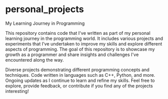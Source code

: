 # personal_projects 
My Learning Journey in Programming

This repository contains code that I've written as part of my personal learning journey in the programming world. It includes various projects and experiments that I’ve undertaken to improve my skills and explore different aspects of programming. The goal of this repository is to showcase my growth as a programmer and share insights and challenges I've encountered along the way.

Diverse projects demonstrating different programming concepts and techniques.
Code written in languages such as C++, Python, and more.
Ongoing updates as I continue to learn and refine my skills.
Feel free to explore, provide feedback, or contribute if you find any of the projects interesting!
